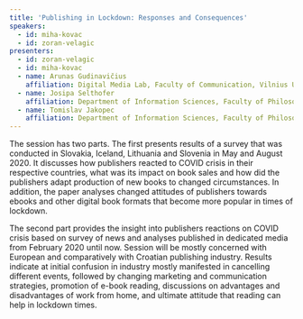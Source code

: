 ```yaml
---
title: 'Publishing in Lockdown: Responses and Consequences'
speakers:
  - id: miha-kovac
  - id: zoran-velagic
presenters:
  - id: zoran-velagic
  - id: miha-kovac
  - name: Arunas Gudinavičius
    affiliation: Digital Media Lab, Faculty of Communication, Vilnius University
  - name: Josipa Selthofer
    affiliation: Department of Information Sciences, Faculty of Philosophy, JJ. Strossmayer University, Osijek, Croatia
  - name: Tomislav Jakopec
    affiliation: Department of Information Sciences, Faculty of Philosophy, JJ. Strossmayer University, Osijek, Croatia
---
```


The session has two parts. The first presents results of a survey that was conducted in Slovakia, Iceland, Lithuania and Slovenia in May and August 2020. It discusses how publishers reacted to COVID crisis in their respective countries, what was its impact on book sales and how did the publishers adapt production of new books to changed circumstances. In addition, the paper analyses changed attitudes of publishers towards ebooks and other digital book formats that become more popular in times of lockdown.

The second part provides the insight into publishers reactions on COVID crisis based on survey of news and analyses published in dedicated media from February 2020 until now. Session will be mostly concerned with European and comparatively with Croatian publishing industry. Results indicate at initial confusion in industry mostly manifested in cancelling different events, followed by changing marketing and communication strategies, promotion of e-book reading, discussions on advantages and disadvantages of work from home, and ultimate attitude that reading can help in lockdown times.
